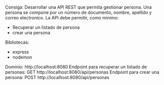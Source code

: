 Consiga:
Desarrollar una API REST que permita gestionar persona.
Una persona se compone por un número de documento, nombre, apellido y correo electronico.
La API debe permitir, como minimo:
  - Recuperar un listado de persona
  - crear una persona

Bibliotecas: 
  - express
  - nodemon

Dominio: http://localhost:8080
Endpoint para recuperar un listado de personas: GET http://localhost:8080/api/personas
Endpoint para crear una persona: POST http://localhost:8080/api/personas
